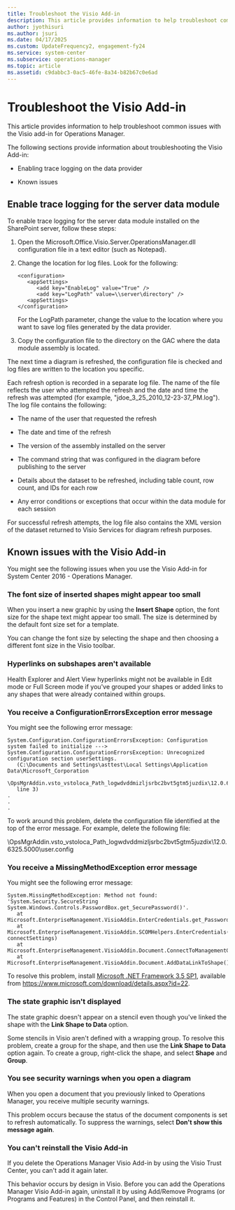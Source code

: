 ```yaml
---
title: Troubleshoot the Visio Add-in
description: This article provides information to help troubleshoot common issues with the Visio add-in for Operations Manager.
author: jyothisuri
ms.author: jsuri
ms.date: 04/17/2025
ms.custom: UpdateFrequency2, engagement-fy24
ms.service: system-center
ms.subservice: operations-manager
ms.topic: article
ms.assetid: c9dabbc3-0ac5-46fe-8a34-b82b67c0e6ad
---
```


# Troubleshoot the Visio Add-in

This article provides information to help troubleshoot common issues with the Visio add-in for Operations Manager.

The following sections provide information about troubleshooting the Visio Add-in:  

-   Enabling trace logging on the data provider  

-   Known issues  

## Enable trace logging for the server data module

To enable trace logging for the server data module installed on the SharePoint server, follow these steps:  

1.  Open the Microsoft.Office.Visio.Server.OperationsManager.dll configuration file in a text editor (such as Notepad).  

2.  Change the location for log files. Look for the following:  

    ```  
    <configuration>  
       <appSettings>  
          <add key="EnableLog" value="True" />  
          <add key="LogPath" value=\\server\directory" />  
       <appSettings>  
    </configuration>  
    ```  

    For the LogPath parameter, change the value to the location where you want to save log files generated by the data provider.  

3.  Copy the configuration file to the directory on the GAC where the data module assembly is located.  

The next time a diagram is refreshed, the configuration file is checked and log files are written to the location you specific.  

Each refresh option is recorded in a separate log file. The name of the file reflects the user who attempted the refresh and the date and time the refresh was attempted (for example, "jdoe_3_25_2010_12-23-37_PM.log"). The log file contains the following:  

-   The name of the user that requested the refresh  

-   The date and time of the refresh  

-   The version of the assembly installed on the server  

-   The command string that was configured in the diagram before publishing to the server  

-   Details about the dataset to be refreshed, including table count, row count, and IDs for each row  

-   Any error conditions or exceptions that occur within the data module for each session  

For successful refresh attempts, the log file also contains the XML version of the dataset returned to Visio Services for diagram refresh purposes.  

## Known issues with the Visio Add-in  

You might see the following issues when you use the Visio Add-in for System Center 2016 - Operations Manager.  

### The font size of inserted shapes might appear too small  

When you insert a new graphic by using the **Insert Shape** option, the font size for the shape text might appear too small. The size is determined by the default font size set for a template.  

You can change the font size by selecting the shape and then choosing a different font size in the Visio toolbar.  

### Hyperlinks on subshapes aren't available  

Health Explorer and Alert View hyperlinks might not be available in Edit mode or Full Screen mode if you've grouped your shapes or added links to any shapes that were already contained within groups.  

### You receive a ConfigurationErrorsException error message  
You might see the following error message:  

```  
System.Configuration.ConfigurationErrorsException: Configuration system failed to initialize --->   
System.Configuration.ConfigurationErrorsException: Unrecognized configuration section userSettings.   
   (C:\Documents and Settings\asttest\Local Settings\Application Data\Microsoft_Corporation  
   \OpsMgrAddin.vsto_vstoloca_Path_logwdvddmizljsrbc2bvt5gtm5juzdix\12.0.6325.5000\user.config        
   line 3)  
.  
.  
.  
```  

To work around this problem, delete the configuration file identified at the top of the error message. For example, delete the following file:  

\OpsMgrAddin.vsto_vstoloca_Path_logwdvddmizljsrbc2bvt5gtm5juzdix\12.0.6325.5000\\user.config  

### You receive a MissingMethodException error message
You might see the following error message:  

```  
System.MissingMethodException: Method not found: 'System.Security.SecureString System.Windows.Controls.PasswordBox.get_SecurePassword()'.  
   at Microsoft.EnterpriseManagement.VisioAddin.EnterCredentials.get_Password()  
   at Microsoft.EnterpriseManagement.VisioAddin.SCOMHelpers.EnterCredentials(ManagementGroupConnectionSettings& connectSettings)  
   at Microsoft.EnterpriseManagement.VisioAddin.Document.ConnectToManagementGroup()  
   at Microsoft.EnterpriseManagement.VisioAddin.Document.AddDataLinkToShape()  

```  

To resolve this problem, install [Microsoft .NET Framework 3.5 SP1](https://www.microsoft.com/download/details.aspx?id=22), available from https://www.microsoft.com/download/details.aspx?id=22.  

### The state graphic isn't displayed  

The state graphic doesn't appear on a stencil even though you've linked the shape with the **Link Shape to Data** option.  

Some stencils in Visio aren't defined with a wrapping group. To resolve this problem, create a group for the shape, and then use the **Link Shape to Data** option again. To create a group, right-click the shape, and select **Shape** and **Group**.  

### You see security warnings when you open a diagram  

When you open a document that you previously linked to Operations Manager, you receive multiple security warnings.  

This problem occurs because the status of the document components is set to refresh automatically. To suppress the warnings, select **Don't show this message again**.  

### You can't reinstall the Visio Add-in  
If you delete the Operations Manager Visio Add-in by using the Visio Trust Center, you can't add it again later.  

This behavior occurs by design in Visio. Before you can add the Operations Manager Visio Add-in again, uninstall it by using Add/Remove Programs (or Programs and Features) in the Control Panel, and then reinstall it.  
